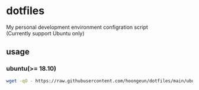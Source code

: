 # dotfiles

My personal development environment configration script \
(Currently support Ubuntu only)

## usage

### ubuntu(>= 18.10)
```sh
wget -qO - https://raw.githubusercontent.com/hoongeun/dotfiles/main/ubuntu.sh | sh
```
